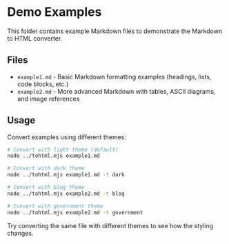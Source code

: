 # Demo Examples

This folder contains example Markdown files to demonstrate the Markdown to HTML converter.

## Files

- `example1.md` - Basic Markdown formatting examples (headings, lists, code blocks, etc.)
- `example2.md` - More advanced Markdown with tables, ASCII diagrams, and image references

## Usage

Convert examples using different themes:

```bash
# Convert with light theme (default)
node ../tohtml.mjs example1.md

# Convert with dark theme
node ../tohtml.mjs example1.md -t dark

# Convert with blog theme
node ../tohtml.mjs example2.md -t blog

# Convert with government theme
node ../tohtml.mjs example2.md -t government
```

Try converting the same file with different themes to see how the styling changes.